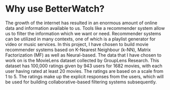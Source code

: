 # Why use BetterWatch?

The growth of the internet has resulted in an enormous amount of online data and information available to us. Tools like a recommender system allow us to filter the information which we want or need. Recommender systems can be utilized in many contexts, one of which is a playlist generator for video or music services.
In this project, I have chosen to build movie recommender systems based on K-Nearest Neighbour (k-NN), Matrix Factorization (MF) as well as Neural-based. The data that I have chosen to work on is the MovieLens dataset collected by GroupLens Research. This dataset has 100,000 ratings given by 943 users for 1682 movies, with each user having rated at least 20 movies. The ratings are based on a scale from 1 to 5.
The ratings make up the explicit responses from the users, which will be used for building collaborative-based filtering systems subsequently.
